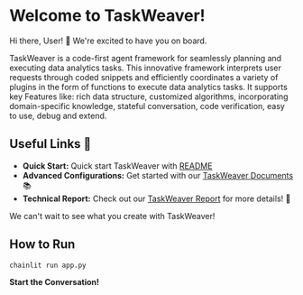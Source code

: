 # Welcome to TaskWeaver! 

Hi there, User! 👋 We're excited to have you on board. 

TaskWeaver is a code-first agent framework for seamlessly planning and executing data analytics tasks. This innovative framework interprets user requests through coded snippets and efficiently coordinates a variety of plugins in the form of functions to execute data analytics tasks. It supports key Features like: rich data structure, customized algorithms, incorporating domain-specific knowledge, stateful conversation, code verification, easy to use, debug and extend.

## Useful Links 🔗

- **Quick Start:** Quick start TaskWeaver with [README](https://github.com/microsoft/TaskWeaver/blob/main/README.md)
- **Advanced Configurations:** Get started with our [TaskWeaver Documents](https://github.com/microsoft/TaskWeaver/tree/main/docs) 📚
- **Technical Report:** Check out our [TaskWeaver Report](https://export.arxiv.org/abs/2311.17541) for more details! 💬

We can't wait to see what you create with TaskWeaver! 

## How to Run
```chainlit run app.py```

**Start the Conversation!**
